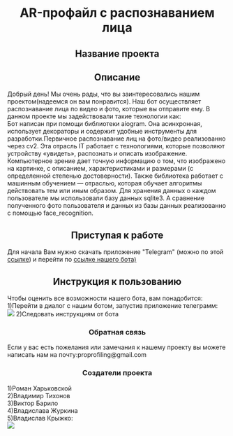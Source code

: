 <h1 align="center">AR-профайл с распознаванием лица</h1>
<h2 align="center">Название проекта</h2>
<h2 align="center">Описание</h2>
Добрый день! Мы очень рады, что вы заинтересовались нашим проектом(надеемся он вам понравится). Наш бот осуществляет распознавание лица по видео и фото, которые вы отправите ему. В данном проекте мы задействовали такие технологии как:<br>
Бот написан при помощи библиотеки aiogram. Она асинхронная, использует декораторы и содержит удобные инструменты для разработки.Первичное распознавание лиц на фото/видео реализованно через cv2. Эта отрасль IT работает с технологиями, которые позволяют устройству «увидеть», распознать и описать изображение. Компьютерное зрение дает точную информацию о том, что изображено на картинке, с описанием, характеристиками и размерами (с определенной степенью достоверности). Также библиотека работает с машинным обучением — отраслью, которая обучает алгоритмы действовать тем или иным образом. Для хранения данных о каждом пользователе мы использовали базу данных sqlite3. А сравнение полученного фото пользователя и данных из базы данных реализованно с помощью face_recognition.
<h2 align="center">Приступая к работе</h2>
Для начала Вам нужно скачать приложение "Telegram" (можно по этой <a href="https://tlgrm.ru/">ссылке</a>) и перейти по <a href="https://t.me/ProProfiling_bot">ссылке нашего бота)</a>
<h2 align="center">Инструкция к пользованию</h2>
Чтобы оценить все возможности нашего бота, вам понадобится:<br>
1)Перейти в диалог с нашим ботом, запустив приложение телеграмм:<br>
 <img src="https://sun9-10.userapi.com/s/v1/if2/eja1PoQDJu44y_3ZMRcYPD6fYmynyjrdgM5TUxwEIOuAOx8VxaQIej5OAzbJ3AxmUjwrpqc6pcG0O35OdKJbk-jl.jpg?size=523x439&quality=96&type=album">
 2)Следовать инструкциям от бота
 <h3 align="center">Обратная связь</h3>
 Если у вас есть пожелания или замечания к нашему проекту вы можете написать нам на почту:proprofiling@gmail.com
<h3 align="center">Создатели проекта</h3>
1)Роман Харьковской<br>
2)Владимир Тихонов<br>
3)Виктор Барило<br>
4)Владислава Журкина<br>
5)Владислав Крыжко:<br>
<img src="https://sun9-3.userapi.com/s/v1/if2/rQLfQDlFQFbsLYkBifo3hjGinIKSAZ33oPKI5xiHtjtNT0xlDX99jrIuybAqmEgO_jGvNWxGohueyspRcyUqceR2.jpg?size=2100x1500&quality=96&type=album">

